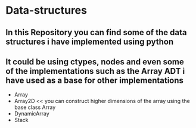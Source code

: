# Data-structures
## In this Repository you can find some of the data structures i have implemented using python
## It could be using ctypes, nodes and even some of the implementations such as the Array ADT i have used as a base for other implementations
- Array
- Array2D << you can construct higher dimensions of the array using the base class Array
- DynamicArray
- Stack
